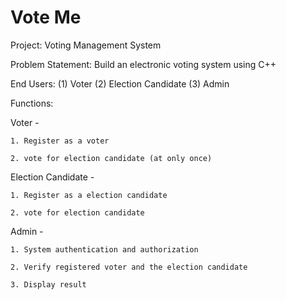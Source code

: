 # Vote Me
Project: Voting Management System

Problem Statement: Build an electronic voting system using C++

End Users: 
  (1) Voter
  (2) Election Candidate
  (3) Admin

Functions:

  Voter -
  
    1. Register as a voter
    
    2. vote for election candidate (at only once)
  
  Election Candidate -
  
    1. Register as a election candidate
    
    2. vote for election candidate

  Admin -
  
    1. System authentication and authorization
    
    2. Verify registered voter and the election candidate
    
    3. Display result

